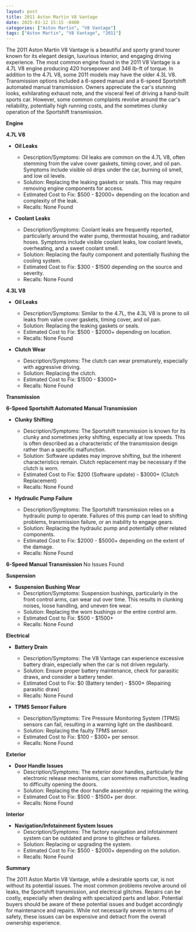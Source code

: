 ```yaml
---
layout: post
title: 2011 Aston Martin V8 Vantage
date: 2025-03-12 15:15 -0400
categories: ["Aston Martin", "V8 Vantage"]
tags: ["Aston Martin", "V8 Vantage", "2011"]
---
```

The 2011 Aston Martin V8 Vantage is a beautiful and sporty grand tourer known for its elegant design, luxurious interior, and engaging driving experience. The most common engine found in the 2011 V8 Vantage is a 4.7L V8 engine producing 420 horsepower and 346 lb-ft of torque. In addition to the 4.7L V8, some 2011 models may have the older 4.3L V8. Transmission options included a 6-speed manual and a 6-speed Sportshift automated manual transmission. Owners appreciate the car's stunning looks, exhilarating exhaust note, and the visceral feel of driving a hand-built sports car. However, some common complaints revolve around the car's reliability, potentially high running costs, and the sometimes clunky operation of the Sportshift transmission.

**Engine**

**4.7L V8**
* **Oil Leaks**
    * Description/Symptoms: Oil leaks are common on the 4.7L V8, often stemming from the valve cover gaskets, timing cover, and oil pan. Symptoms include visible oil drips under the car, burning oil smell, and low oil levels.
    * Solution: Replacing the leaking gaskets or seals. This may require removing engine components for access.
    * Estimated Cost to Fix: $500 - $2000+ depending on the location and complexity of the leak.
    * Recalls: None Found

* **Coolant Leaks**
    * Description/Symptoms: Coolant leaks are frequently reported, particularly around the water pump, thermostat housing, and radiator hoses. Symptoms include visible coolant leaks, low coolant levels, overheating, and a sweet coolant smell.
    * Solution: Replacing the faulty component and potentially flushing the cooling system.
    * Estimated Cost to Fix: $300 - $1500 depending on the source and severity.
    * Recalls: None Found

**4.3L V8**
* **Oil Leaks**
    * Description/Symptoms: Similar to the 4.7L, the 4.3L V8 is prone to oil leaks from valve cover gaskets, timing cover, and oil pan.
    * Solution: Replacing the leaking gaskets or seals.
    * Estimated Cost to Fix: $500 - $2000+ depending on location.
    * Recalls: None Found

* **Clutch Wear**
    * Description/Symptoms: The clutch can wear prematurely, especially with aggressive driving.
    * Solution: Replacing the clutch.
    * Estimated Cost to Fix: $1500 - $3000+
    * Recalls: None Found

**Transmission**

**6-Speed Sportshift Automated Manual Transmission**

* **Clunky Shifting**
    * Description/Symptoms: The Sportshift transmission is known for its clunky and sometimes jerky shifting, especially at low speeds. This is often described as a characteristic of the transmission design rather than a specific malfunction.
    * Solution: Software updates may improve shifting, but the inherent characteristics remain. Clutch replacement may be necessary if the clutch is worn.
    * Estimated Cost to Fix: $200 (Software update) - $3000+ (Clutch Replacement)
    * Recalls: None Found

* **Hydraulic Pump Failure**
    * Description/Symptoms: The Sportshift transmission relies on a hydraulic pump to operate. Failures of this pump can lead to shifting problems, transmission failure, or an inability to engage gears.
    * Solution: Replacing the hydraulic pump and potentially other related components.
    * Estimated Cost to Fix: $2000 - $5000+ depending on the extent of the damage.
    * Recalls: None Found

**6-Speed Manual Transmission**
No Issues Found

**Suspension**

* **Suspension Bushing Wear**
    * Description/Symptoms: Suspension bushings, particularly in the front control arms, can wear out over time. This results in clunking noises, loose handling, and uneven tire wear.
    * Solution: Replacing the worn bushings or the entire control arm.
    * Estimated Cost to Fix: $500 - $1500+
    * Recalls: None Found

**Electrical**

* **Battery Drain**
    * Description/Symptoms: The V8 Vantage can experience excessive battery drain, especially when the car is not driven regularly.
    * Solution: Ensure proper battery maintenance, check for parasitic draws, and consider a battery tender.
    * Estimated Cost to Fix: $0 (Battery tender) - $500+ (Repairing parasitic draw)
    * Recalls: None Found

* **TPMS Sensor Failure**
    * Description/Symptoms: Tire Pressure Monitoring System (TPMS) sensors can fail, resulting in a warning light on the dashboard.
    * Solution: Replacing the faulty TPMS sensor.
    * Estimated Cost to Fix: $100 - $300+ per sensor.
    * Recalls: None Found

**Exterior**

* **Door Handle Issues**
    * Description/Symptoms: The exterior door handles, particularly the electronic release mechanisms, can sometimes malfunction, leading to difficulty opening the doors.
    * Solution: Replacing the door handle assembly or repairing the wiring.
    * Estimated Cost to Fix: $500 - $1500+ per door.
    * Recalls: None Found

**Interior**

* **Navigation/Infotainment System Issues**
    * Description/Symptoms: The factory navigation and infotainment system can be outdated and prone to glitches or failures.
    * Solution: Replacing or upgrading the system.
    * Estimated Cost to Fix: $500 - $2000+ depending on the solution.
    * Recalls: None Found

**Summary**

The 2011 Aston Martin V8 Vantage, while a desirable sports car, is not without its potential issues. The most common problems revolve around oil leaks, the Sportshift transmission, and electrical glitches. Repairs can be costly, especially when dealing with specialized parts and labor. Potential buyers should be aware of these potential issues and budget accordingly for maintenance and repairs. While not necessarily severe in terms of safety, these issues can be expensive and detract from the overall ownership experience.

